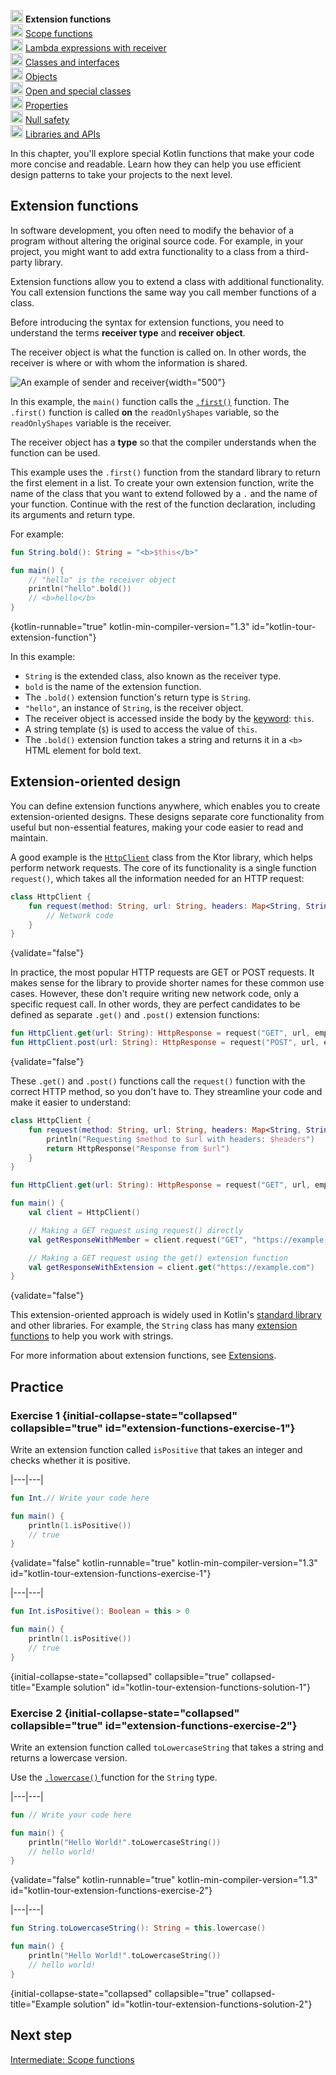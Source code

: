 [//]: # (title: Intermediate: Extension functions)

<no-index/>

<tldr>
    <p><img src="icon-1.svg" width="20" alt="First step" /> <strong>Extension functions</strong><br />
        <img src="icon-2-todo.svg" width="20" alt="Second step" /> <a href="kotlin-tour-intermediate-scope-functions.md">Scope functions</a><br />
        <img src="icon-3-todo.svg" width="20" alt="Third step" /> <a href="kotlin-tour-intermediate-lambdas-receiver.md">Lambda expressions with receiver</a><br />
        <img src="icon-4-todo.svg" width="20" alt="Fourth step" /> <a href="kotlin-tour-intermediate-classes-interfaces.md">Classes and interfaces</a><br />
        <img src="icon-5-todo.svg" width="20" alt="Fifth step" /> <a href="kotlin-tour-intermediate-objects.md">Objects</a><br />
        <img src="icon-6-todo.svg" width="20" alt="Sixth step" /> <a href="kotlin-tour-intermediate-open-special-classes.md">Open and special classes</a><br />
        <img src="icon-7-todo.svg" width="20" alt="Seventh step" /> <a href="kotlin-tour-intermediate-properties.md">Properties</a><br />
        <img src="icon-8-todo.svg" width="20" alt="Eighth step" /> <a href="kotlin-tour-intermediate-null-safety.md">Null safety</a><br />
        <img src="icon-9-todo.svg" width="20" alt="Ninth step" /> <a href="kotlin-tour-intermediate-libraries-and-apis.md">Libraries and APIs</a></p>
</tldr>

In this chapter, you'll explore special Kotlin functions that make your code more concise and readable. Learn how they
can help you use efficient design patterns to take your projects to the next level.

## Extension functions

In software development, you often need to modify the behavior of a program without altering the original source code. 
For example, in your project, you might want to add extra functionality to a class from a third-party library.

Extension functions allow you to extend a class with additional functionality. You call extension functions the same way 
you call member functions of a class.

Before introducing the syntax for extension functions, you need to understand the terms **receiver type** and 
**receiver object**.

The receiver object is what the function is called on. In other words, the receiver is where or with whom the information is shared.

![An example of sender and receiver](receiver-highlight.png){width="500"}

In this example, the `main()` function calls the [`.first()`](https://kotlinlang.org/api/core/kotlin-stdlib/kotlin.collections/first.html) function.
The `.first()` function is called **on** the `readOnlyShapes` variable, so the `readOnlyShapes` variable is the receiver.

The receiver object has a **type** so that the compiler understands when the function can be used.

This example uses the `.first()` function from the standard library to return the first element in a list. To create
your own extension function, write the name of the class that you want to extend followed by a `.` and the name of
your function. Continue with the rest of the function declaration, including its arguments and return type.

For example:

```kotlin
fun String.bold(): String = "<b>$this</b>"

fun main() {
    // "hello" is the receiver object
    println("hello".bold())
    // <b>hello</b>
}
```
{kotlin-runnable="true" kotlin-min-compiler-version="1.3" id="kotlin-tour-extension-function"}

In this example:

* `String` is the extended class, also known as the receiver type.
* `bold` is the name of the extension function. 
* The `.bold()` extension function's return type is `String`.
* `"hello"`, an instance of `String`, is the receiver object.
* The receiver object is accessed inside the body by the [keyword](keyword-reference.md): `this`.
* A string template (`$`) is used to access the value of `this`.
* The `.bold()` extension function takes a string and returns it in a `<b>` HTML element for bold text.

## Extension-oriented design

You can define extension functions anywhere, which enables you to create extension-oriented designs. These designs separate 
core functionality from useful but non-essential features, making your code easier to read and maintain.

A good example is the [`HttpClient`](https://api.ktor.io/ktor-client/ktor-client-core/io.ktor.client/-http-client/index.html) class from the Ktor library, which helps perform network requests. The core of
its functionality is a single function `request()`, which takes all the information needed for an HTTP request:

```kotlin
class HttpClient {
    fun request(method: String, url: String, headers: Map<String, String>): HttpResponse {
        // Network code
    }
}
```
{validate="false"}

In practice, the most popular HTTP requests are GET or POST requests. It makes sense for the library to provide shorter
names for these common use cases. However, these don't require writing new network code, only a specific request call.
In other words, they are perfect candidates to be defined as separate `.get()` and `.post()` extension functions:

```kotlin
fun HttpClient.get(url: String): HttpResponse = request("GET", url, emptyMap())
fun HttpClient.post(url: String): HttpResponse = request("POST", url, emptyMap())
```
{validate="false"}

These `.get()` and `.post()` functions call the `request()` function with the correct HTTP method, so you don't have to.
They streamline your code and make it easier to understand:

```kotlin
class HttpClient {
    fun request(method: String, url: String, headers: Map<String, String>): HttpResponse {
        println("Requesting $method to $url with headers: $headers")
        return HttpResponse("Response from $url")
    }
}

fun HttpClient.get(url: String): HttpResponse = request("GET", url, emptyMap())

fun main() {
    val client = HttpClient()

    // Making a GET request using request() directly
    val getResponseWithMember = client.request("GET", "https://example.com", emptyMap())

    // Making a GET request using the get() extension function
    val getResponseWithExtension = client.get("https://example.com")
}
```
{validate="false"}

This extension-oriented approach is widely used in Kotlin's [standard library](https://kotlinlang.org/api/latest/jvm/stdlib/)
and other libraries. For example, the `String` class has many [extension functions](https://kotlinlang.org/api/latest/jvm/stdlib/kotlin/-string/#extension-functions)
to help you work with strings.

For more information about extension functions, see [Extensions](extensions.md).

## Practice

### Exercise 1 {initial-collapse-state="collapsed" collapsible="true" id="extension-functions-exercise-1"}

Write an extension function called `isPositive` that takes an integer and checks whether it is positive.

|---|---|
```kotlin
fun Int.// Write your code here

fun main() {
    println(1.isPositive())
    // true
}
```
{validate="false" kotlin-runnable="true" kotlin-min-compiler-version="1.3" id="kotlin-tour-extension-functions-exercise-1"}

|---|---|
```kotlin
fun Int.isPositive(): Boolean = this > 0

fun main() {
    println(1.isPositive())
    // true
}
```
{initial-collapse-state="collapsed" collapsible="true" collapsed-title="Example solution" id="kotlin-tour-extension-functions-solution-1"}

### Exercise 2 {initial-collapse-state="collapsed" collapsible="true" id="extension-functions-exercise-2"}

Write an extension function called `toLowercaseString` that takes a string and returns a lowercase version.

<deflist collapsible="true">
    <def title="Hint">
        Use the <a href="https://kotlinlang.org/api/latest/jvm/stdlib/kotlin.text/lowercase.html"> <code>.lowercase()</code>
        </a> function for the <code>String</code> type. 
    </def>
</deflist>

|---|---|
```kotlin
fun // Write your code here

fun main() {
    println("Hello World!".toLowercaseString())
    // hello world!
}
```
{validate="false" kotlin-runnable="true" kotlin-min-compiler-version="1.3" id="kotlin-tour-extension-functions-exercise-2"}

|---|---|
```kotlin
fun String.toLowercaseString(): String = this.lowercase()

fun main() {
    println("Hello World!".toLowercaseString())
    // hello world!
}
```
{initial-collapse-state="collapsed" collapsible="true" collapsed-title="Example solution" id="kotlin-tour-extension-functions-solution-2"}

## Next step

[Intermediate: Scope functions](kotlin-tour-intermediate-scope-functions.md)